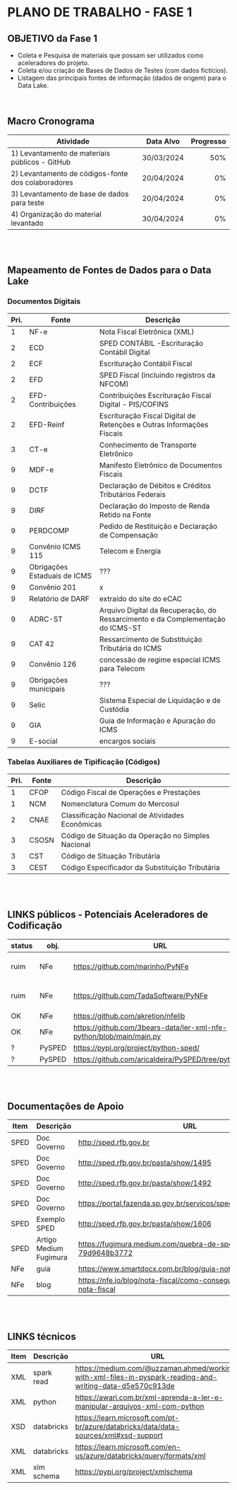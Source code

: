 # PLANO DE TRABALHO - FASE 1


## OBJETIVO da Fase 1

* Coleta e Pesquisa de materiais que possam ser utilizados como aceleradores do projeto.
* Coleta e/ou criação de Bases de Dados de Testes (com dados fictícios).
* Listagem das principais fontes de informação (dados de origem) para o Data Lake.

</br>

## Macro Cronograma

| Atividade | Data Alvo | Progresso |
| -- | -- | --: |
| 1) Levantamento de materiais públicos - GitHub | 30/03/2024 | 50% |
| 2) Levantamento de códigos-fonte dos colaboradores | 20/04/2024 | 0% |
| 3) Levantamento de base de dados para teste | 20/04/2024 | 0% |
| 4) Organização do material levantado | 30/04/2024 | 0% |

</br></br>

## Mapeamento de Fontes de Dados para o Data Lake

### Documentos Digitais

| Pri. | Fonte | Descrição |
| -- | -- | -- |
| 1 | NF-e	| Nota Fiscal Eletrônica (XML) |	
| 2 | ECD	| SPED CONTÁBIL -Escrituração Contábil Digital |
| 2 | ECF	| Escrituração Contábil Fiscal |
| 2 | EFD	| SPED Fiscal (incluindo registros da NFCOM) |
| 2 | EFD-Contribuições | Contribuições	Escrituração Fiscal Digital - PIS/COFINS |
| 2 | EFD-Reinf	| Escrituração Fiscal Digital de Retenções e Outras Informações Fiscais |
| 3 | CT-e	| Conhecimento de Transporte Eletrônico	 |
| 9 | MDF-e	| Manifesto Eletrônico de Documentos Fiscais |
| 9 | DCTF | Declaração de Débitos e Créditos Tributários Federais |
| 9 | DIRF | Declaração do Imposto de Renda Retido na Fonte |
| 9 | PERDCOMP | Pedido de Restituição e Declaração de Compensação |
| 9 | Convênio ICMS 115   |  Telecom e Energia |
| 9 | Obrigações Estaduais de ICMS  | ??? |
| 9 | Convênio 201  | x |
| 9 | Relatório de DARF  | extraído do site do eCAC  |
| 9 | ADRC-ST  | Arquivo Digital da Recuperação, do Ressarcimento e da Complementação do ICMS-ST |
| 9 | CAT 42  | Ressarcimento de Substituição Tributária do ICMS |
| 9 | Convênio 126  | concessão de regime especial ICMS para Telecom |
| 9 | Obrigações municipais  |  ??? |
| 9 | Selic  | Sistema Especial de Liquidação e de Custódia |
| 9 | GIA | Guia de Informação e Apuração do ICMS |
| 9 | E-social  | encargos sociais |


### Tabelas Auxiliares de Tipificação (Códigos)

| Pri. | Fonte | Descrição |
| -- | -- | -- |
| 1 | CFOP	| Código Fiscal de Operações e Prestações  |
| 1 | NCM	| Nomenclatura Comum do Mercosul  |
| 2 | CNAE	| Classificação Nacional de Atividades Econômicas |
| 3 | CSOSN | Código de Situação da Operação no Simples Nacional |
| 3 | CST | Código de Situação Tributária |
| 3 | CEST	| Código Especificador da Substituição Tributária |
 
</br></br>

## LINKS públicos - Potenciais Aceleradores de Codificação

| status | obj. | URL | observações |
| -- | -- | -- | -- |
| ruim | NFe | https://github.com/marinho/PyNFe | codigo pra criação da NFe |
| ruim |  NFe | https://github.com/TadaSoftware/PyNFe  | codigo pra criação da NFe |
| OK |  NFe | https://github.com/akretion/nfelib | parece util |
| OK |  NFe | https://github.com/3bears-data/ler-xml-nfe-python/blob/main/main.py | parece util - tem layout |
| ? |  PySPED	|https://pypi.org/project/python-sped/ | avaliar |
| ? |  PySPED	| https://github.com/aricaldeira/PySPED/tree/python3 | avaliar |


</br></br>
## Documentações de Apoio

| Item | Descrição | URL |
| -- | -- | -- |
| SPED | Doc Governo | http://sped.rfb.gov.br |
| SPED |	Doc Governo | http://sped.rfb.gov.br/pasta/show/1495 |
| SPED |	Doc Governo | 	http://sped.rfb.gov.br/pasta/show/1492 |
| SPED |	Doc Governo | 	https://portal.fazenda.sp.gov.br/servicos/sped/Paginas/Sobre.aspx |
| SPED |	Exemplo SPED	 | http://sped.rfb.gov.br/pasta/show/1606 |
| SPED | Artigo Medium Fugimura	| https://fugimura.medium.com/quebra-de-speds-com-python-79d9648b3772 |
| NFe	| guia | https://www.smartdocx.com.br/blog/guia-nota-fiscal-eletronica |
| NFe	| blog | https://nfe.io/blog/nota-fiscal/como-conseguir-arquivo-xml-nota-fiscal |

</br></br>
## LINKS técnicos 

| Item | Descrição | URL |
| -- | -- | -- |
| XML | spark read | https://medium.com/@uzzaman.ahmed/working-with-xml-files-in-pyspark-reading-and-writing-data-d5e570c913de |
| XML | python | https://awari.com.br/xml-aprenda-a-ler-e-manipular-arquivos-xml-com-python |
| XSD | databricks | https://learn.microsoft.com/pt-br/azure/databricks/data/data-sources/xml#xsd-support |
| XML | databricks | https://learn.microsoft.com/en-us/azure/databricks/query/formats/xml |
| XML | xlm schema	| https://pypi.org/project/xmlschema |


</br></br></br></br>
